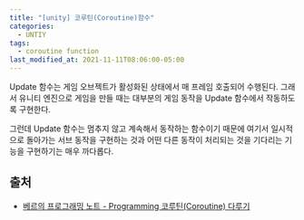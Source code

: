 ```yaml
---
title: "[unity] 코루틴(Coroutine)함수"
categories:
  - UNTIY
tags:
  - coroutine function
last_modified_at: 2021-11-11T08:06:00-05:00
---
```

Update 함수는 게임 오브젝트가 활성화된 상태에서 매 프레임 호출되어 수행된다. 그래서 유니티 엔진으로 게임을 만들 때는 대부분의 게임 동작을 Update 함수에서 작동하도록 구현한다.

 

그런데 Update 함수는 멈추지 않고 계속해서 동작하는 함수이기 때문에 여기서 일시적으로 돌아가는 서브 동작을 구현하는 것과 어떤 다른 동작이 처리되는 것을 기다리는 기능을 구현하기는 매우 까다롭다.



## 출처
- [베르의 프로그래밍 노트 - Programming 코루틴(Coroutine) 다루기](https://wergia.tistory.com/219)

